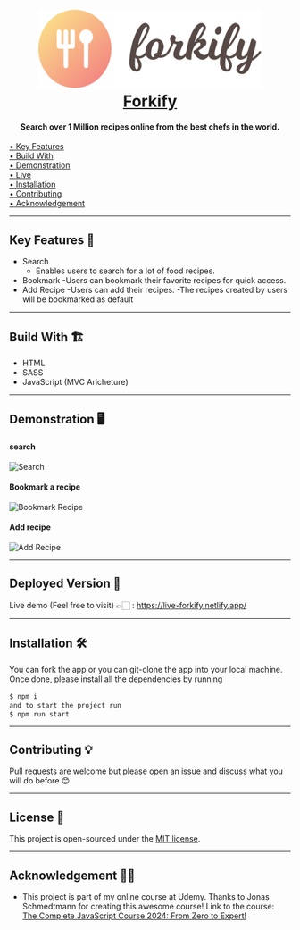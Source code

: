 <h1 align="center">
  <br>
  <a href="https://live-forkify.netlify.app/"><img src="https://github.com/khaledGadelhaQ/Forkify/blob/main/src/img/logo.png" alt="Forkify" width="400" height="140"></a>
  <br>
  <a href="https://live-forkify.netlify.app/">Forkify</a>
  <br>
</h1>

<h4 align="center">Search over 1 Million recipes online from the best chefs in the world.</h4>

<p align="left">
  <a href="#key-features-"> • Key Features</a> <br>
  <a href="#build-with-"> • Build With</a> <br>
  <a href="#demonstration-"> • Demonstration</a> <br>
  <a href="#deployed-version-"> • Live</a> <br>
  <a href="#installation-"> • Installation</a> <br> 
  <a href="#contributing-"> • Contributing</a> <br> 
  <a href="#acknowledgement-"> • Acknowledgement</a>
</p>


---

## Key Features 📝

- Search
  - Enables users to search for a lot of food recipes.
- Bookmark
  -Users can bookmark their favorite recipes for quick access.
- Add Recipe
  -Users can add their recipes.
  -The recipes created by users will be bookmarked as default


---

## Build With 🏗️
- HTML
- SASS
- JavaScript (MVC Aricheture)

---
## Demonstration 🖥️

#### search

![Search]()

#### Bookmark a recipe

![Bookmark Recipe]()

#### Add recipe

![Add Recipe]()


---

## Deployed Version 🚀

  Live demo (Feel free to visit) 👉🏻 : https://live-forkify.netlify.app/
  
---

## Installation 🛠️

You can fork the app or you can git-clone the app into your local machine. Once done, please install all the
dependencies by running

```
$ npm i
and to start the project run 
$ npm run start
```


---


## Contributing 💡

Pull requests are welcome but please open an issue and discuss what you will do before 😊


---

## License 📄

This project is open-sourced under the [MIT license](https://opensource.org/licenses/MIT).

---


## Acknowledgement 🙏🏻

- This project is part of my online course at Udemy. Thanks to Jonas Schmedtmann for creating this awesome course! Link to the course: [The Complete JavaScript Course 2024: From Zero to Expert!](https://www.udemy.com/course/the-complete-javascript-course/?couponCode=OF83024E)
